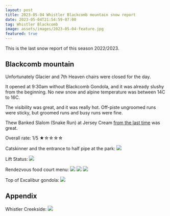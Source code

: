 ```yaml
---
layout: post
title: 2023-05-04 Whistler Blackcomb mountain snow report
date: 2023-05-04T21:54:59-07:00
tag: Whistler Blackcomb
image: assets/images/2023-05-04-feature.jpg
featured: true
---
```


This is the last snow report of this season 2022/2023.

## Blackcomb mountain

Unfortunately Glacier and 7th Heaven chairs were closed for the day.

It opened at 9:30am without Blackcomb Gondola, and it was already slushy from the beginning. No new snow and alpine temperature was between 14C to 16C.

The visibility was great, and it was really hot. Off-piste ungroomed runs were sticky, but groomed runs and busy runs were fine.

Thew Banked Slalom (Snake Run) at Jersey Cream [from the last time](/2023-05-02-whistler-blackcomb-snow-report) was great.

Overall rate: 1/5 ★☆☆☆☆

Catskinner and the entrance to half pipe at the park:
![](/assets/images/2023-05-04-catskinner.jpg)

Lift Status:
![](/assets/images/2023-05-04-lift-status.png)

Rendezvous food court menu:
![](/assets/images/2023-05-04-rendezvous-menu-1.jpg)
![](/assets/images/2023-05-04-rendezvous-menu-2.jpg)
![](/assets/images/2023-05-04-rendezvous-menu-3.jpg)

Top of Excalibur gondola:
![](/assets/images/2023-05-04-excalibur-top.jpg)

## Appendix

Whistler Creekside:
![](/assets/images/2023-05-04-whistler-creekside.jpg)
